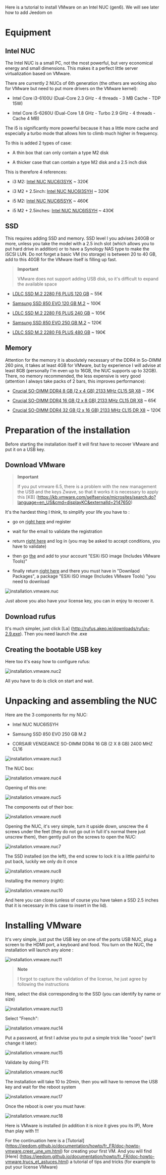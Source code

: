 Here is a tutorial to install VMware on an Intel NUC (gen6). We
will see later how to add Jeedom on

Equipment
===========

Intel NUC
---------

The Intel NUC is a small PC, not the most powerful, but very economical
energy and small dimensions. This makes it a perfect little server
virtualization based on VMware.

There are currently 2 NUCs of 6th generation (the others are working
also for VMware but need to put more drivers on the
VMware kernel):

-   Intel Core i3-6100U (Dual-Core 2.3 GHz - 4 threads - 3 MB Cache -
    TDP 15W)

-   Intel Core i5-6260U (Dual-Core 1.8 GHz - Turbo 2.9 GHz - 4 threads -
    Cache 4 MB)

The i5 is significantly more powerful because it has a little more cache
and especially a turbo mode that allows him to climb much higher in
frequency.

To this is added 2 types of case:

-   A thin box that can only contain a type M2 disk

-   A thicker case that can contain a type M2 disk and a
    2.5 inch disk

This is therefore 4 references:

-   i3 M2: [Intel NUC
    NUC6I3SYK](http://www.ldlc.com/fiche/PB00203086.html) \~ 320€

-   i3 M2 + 2.5inch: [Intel NUC
    NUC6I3SYH](http://www.ldlc.com/fiche/PB00203148.html) \~ 320€

-   i5 M2: [Intel NUC
    NUC6I5SYK](http://www.ldlc.com/fiche/PB00203084.html) \~ 460€

-   i5 M2 + 2.5inches: [Intel NUC
    NUC6I5SYH](http://www.ldlc.com/fiche/PB00202760.html) \~ 430€

SSD
---

This requires adding SSD and memory. SSD level I you
advises 240GB or more, unless you take the model with a
2.5 inch slot (which allows you to put hard drive in addition)
or to have a Synology NAS type to make the iSCSI LUN. Do not forget
a basic VM (no storage) is between 20 to 40 GB, add to
this 40GB for the VMware itself is filling up fast.

> **Important**
>
> VMware does not support adding USB disk, so it's difficult
> to expand the available space

-   [LDLC SSD M.2 2280 F6 PLUS 120
    GB](http://www.ldlc.com/fiche/PB00203635.html) \~ 55€

-   [Samsung SSD 850 EVO 120 GB
    M.2](http://www.ldlc.com/fiche/PB00185923.html) \~ 100€

-   [LDLC SSD M.2 2280 F6 PLUS 240
    GB](http://www.ldlc.com/fiche/PB00203636.html) \~ 105€

-   [Samsung SSD 850 EVO 250 GB
    M.2](http://www.ldlc.com/fiche/PB00185924.html) \~ 120€

-   [LDLC SSD M.2 2280 F6 PLUS 480
    GB](http://www.ldlc.com/fiche/PB00207301.html) \~ 190€

Memory
-------

Attention for the memory it is absolutely necessary of the DDR4 in So-DIMM 260
pins, it takes at least 4GB for VMware, but by experience I will
advise at least 8GB (personally I'm even up to 16GB,
the NUC supports up to 32GB). There, no memory recommended, the
less expensive is very good (attention I always take packs of 2
bars, this improves performance):

-   [Crucial SO-DIMM DDR4 8 GB (2 x 4 GB) 2133 MHz CL15 SR
    X8](http://www.ldlc.com/fiche/PB00204134.html) \~ 35€

-   [Crucial SO-DIMM DDR4 16 GB (2 x 8 GB) 2133 MHz CL15 DR
    X8](http://www.ldlc.com/fiche/PB00204135.html) \~ 65€

-   [Crucial SO-DIMM DDR4 32 GB (2 x 16 GB) 2133 MHz CL15 DR
    X8](http://www.ldlc.com/fiche/PB00204136.html) \~ 120€

Preparation of the installation
=============================

Before starting the installation itself it will first have to
recover VMware and put it on a USB key.

Download VMware
------------------------

> **Important**
>
> If you put vmware 6.5, there is a problem with the new management
> the USB and the keys Zwave, so that it works it is necessary to apply this
> [KB] (https://kb.vmware.com/selfservice/microsites/search.do?language=en_US&cmd=displayKC&externalId=2147650)

It's the hardest thing I think, to simplify your life you have to
:

-   go on
    [right here](https://my.vmware.com/en/web/vmware/evalcenter?p=free-esxi6)
    and register

-   wait for the email to validate the registration

-   return
    [right here](https://my.vmware.com/en/web/vmware/evalcenter?p=free-esxi6)
    and log in (you may be asked to accept
    conditions, you have to validate)

-   then go
    [the](https://my.vmware.com/fr/web/vmware/details?productId=491&downloadGroup=ESXI60U2)
    and add to your account "ESXi ISO image (Includes VMware Tools)"

-   finally return
    [right here](https://my.vmware.com/en/web/vmware/evalcenter?p=free-esxi6)
    and there you must have in "Downlaod Packages", a package "ESXi
    ISO image (Includes VMware Tools) "you need to download

![installation.vmware.nuc](../images/installation.vmware.nuc.PNG)

Just above you also have your license key, you can in
enjoy to recover it.

Download rufus
-----------------------

It's much simpler, just click
[La] (http://rufus.akeo.ie/downloads/rufus-2.9.exe). Then you need
launch the .exe

Creating the bootable USB key
--------------------------------

Here too it's easy how to configure rufus:

![installation.vmware.nuc2](../images/installation.vmware.nuc2.PNG)

All you have to do is click on start and wait.

Unpacking and assembling the NUC
==============================

Here are the 3 components for my NUC:

-   Intel NUC NUC6I5SYH

-   Samsung SSD 850 EVO 250 GB M.2

-   CORSAIR VENGEANCE SO-DIMM DDR4 16 GB (2 X 8 GB) 2400 MHZ CL16

![installation.vmware.nuc3](../images/installation.vmware.nuc3.jpg)

The NUC box:

![installation.vmware.nuc4](../images/installation.vmware.nuc4.jpg)

Opening of this one:

![installation.vmware.nuc5](../images/installation.vmware.nuc5.jpg)

The components out of their box:

![installation.vmware.nuc6](../images/installation.vmware.nuc6.jpg)

Opening the NUC, it's very simple, turn it upside down, unscrew
the 4 screws under the feet (they do not go out in full it's normal there
just unscrew them), then gently pull on the screws to open
the NUC:

![installation.vmware.nuc7](../images/installation.vmware.nuc7.jpg)

The SSD installed (on the left), the end screw to lock it is a
little painful to put back, luckily we only do it once

![installation.vmware.nuc8](../images/installation.vmware.nuc8.jpg)

Installing the memory (right):

![installation.vmware.nuc10](../images/installation.vmware.nuc10.jpg)

And here you can close (unless of course you have taken a
SSD 2.5 inches that it is necessary in this case to insert in the lid).

Installing VMware
======================

It's very simple, just put the USB key on one of the ports
USB NUC, plug a screen to the HDMI port, a keyboard and
food. You turn on the NUC, the installation will launch any
alone :

![installation.vmware.nuc11](../images/installation.vmware.nuc11.jpg)

> **Note**
>
> I forgot to capture the validation of the license, he
> just agree by following the instructions

Here, select the disk corresponding to the SSD (you can
identify by name or size)

![installation.vmware.nuc13](../images/installation.vmware.nuc13.jpg)

Select "French":

![installation.vmware.nuc14](../images/installation.vmware.nuc14.jpg)

Put a password, at first I advise you to put a simple trick
like "oooo" (we'll change it later):

![installation.vmware.nuc15](../images/installation.vmware.nuc15.jpg)

Validate by doing F11:

![installation.vmware.nuc16](../images/installation.vmware.nuc16.jpg)

The installation will take 10 to 20min, then you will have to remove
the USB key and wait for the reboot system

![installation.vmware.nuc17](../images/installation.vmware.nuc17.jpg)

Once the reboot is over you must have:

![installation.vmware.nuc18](../images/installation.vmware.nuc18.jpg)

Here is VMware is installed (in addition it is nice it gives you its IP),
More than play with !!!

For the continuation here is a
[Tutorial] (https://jeedom.github.io/documentation/howto/fr_FR/doc-howto-vmware.creer_une_vm.html)
for creating your first VM. And you will find
[Here] (https://jeedom.github.io/documentation/howto/fr_FR/doc-howto-vmware.trucs_et_astuces.html)
a tutorial of tips and tricks (for example to put your license
VMware)
